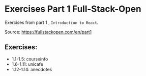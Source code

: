 # Exercises Part 1 Full-Stack-Open

Exercises from part 1 , `Introduction to React`.

Source: https://fullstackopen.com/en/part1

## Exercises:

- 1.1-1.5: courseinfo
- 1.6-1.11: unicafe
- 1.12-1.14: anecdotes
